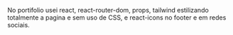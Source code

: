 No portifolio usei react, react-router-dom, props, tailwind estilizando totalmente a pagina e sem uso de CSS, e react-icons no footer e em redes sociais.